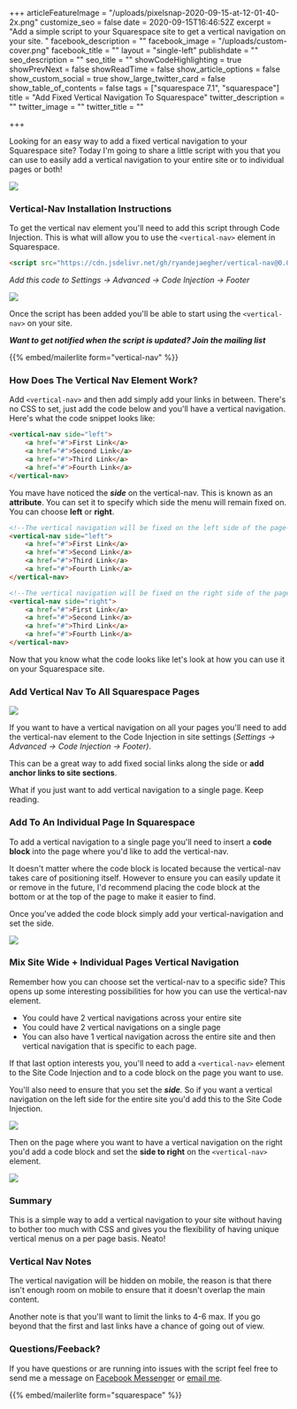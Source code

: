 +++
articleFeatureImage = "/uploads/pixelsnap-2020-09-15-at-12-01-40-2x.png"
customize_seo = false
date = 2020-09-15T16:46:52Z
excerpt = "Add a simple script to your Squarespace site to get a vertical navigation on your site. "
facebook_description = ""
facebook_image = "/uploads/custom-cover.png"
facebook_title = ""
layout = "single-left"
publishdate = ""
seo_description = ""
seo_title = ""
showCodeHighlighting = true
showPrevNext = false
showReadTime = false
show_article_options = false
show_custom_social = true
show_large_twitter_card = false
show_table_of_contents = false
tags = ["squarespace 7.1", "squarespace"]
title = "Add Fixed Vertical Navigation To Squarespace"
twitter_description = ""
twitter_image = ""
twitter_title = ""

+++

Looking for an easy way to add a fixed vertical navigation to your Squarespace site? Today I'm going to share a little script with you that you can use to easily add a vertical navigation to your entire site or to individual pages or both!

![](/uploads/pixelsnap-2020-09-15-at-12-01-40-2x.png)

### Vertical-Nav Installation Instructions

To get the vertical nav element you'll need to add this script through Code Injection. This is what will allow you to use the `<vertical-nav>` element in Squarespace.

```html
<script src="https://cdn.jsdelivr.net/gh/ryandejaegher/vertical-nav@0.0.5/script.js"></script>
```

_Add this code to Settings -> Advanced -> Code Injection -> Footer_

![](/uploads/script-install-2x.png)

Once the script has been added you'll be able to start using the `<vertical-nav>` on your site.

**_Want to get notified when the script is updated? Join the mailing list_**

{{% embed/mailerlite form="vertical-nav" %}}

### How Does The Vertical Nav Element Work?

Add `<vertical-nav>` and then add simply add your links in between. There's no CSS to set, just add the code below and you'll have a vertical navigation. Here's what the code snippet looks like:

```html
<vertical-nav side="left">
    <a href="#">First Link</a>
    <a href="#">Second Link</a>
    <a href="#">Third Link</a>
    <a href="#">Fourth Link</a>
</vertical-nav>
```

You mave have noticed the **_side_** on the vertical-nav. This is known as an **attribute**. You can set it to specify which side the menu will remain fixed on. You can choose **left** or **right**.

```html
<!--The vertical navigation will be fixed on the left side of the page-->
<vertical-nav side="left">
    <a href="#">First Link</a>
    <a href="#">Second Link</a>
    <a href="#">Third Link</a>
    <a href="#">Fourth Link</a>
</vertical-nav>

<!--The vertical navigation will be fixed on the right side of the page-->
<vertical-nav side="right">
    <a href="#">First Link</a>
    <a href="#">Second Link</a>
    <a href="#">Third Link</a>
    <a href="#">Fourth Link</a>
</vertical-nav>
```

Now that you know what the code looks like let's look at how you can use it on your Squarespace site.

### Add Vertical Nav To All Squarespace Pages

![](/uploads/add-vertical-nav-2x.png)

If you want to have a vertical navigation on all your pages you'll need to add the vertical-nav element to the Code Injection in site settings (_Settings -> Advanced -> Code Injection -> Footer)_.

This can be a great way to add fixed social links along the side or **add anchor links to site sections**.

What if you just want to add vertical navigation to a single page. Keep reading.

### Add To An Individual Page In Squarespace

To add a vertical navigation to a single page you'll need to insert a **code block** into the page where you'd like to add the vertical-nav.

It doesn't matter where the code block is located because the vertical-nav takes care of positioning itself. However to ensure you can easily update it or remove in the future, I'd recommend placing the code block at the bottom or at the top of the page to make it easier to find.

Once you've added the code block simply add your vertical-navigation and set the side.

![](/uploads/vertical-nav-both-sides-on-page-2x.png)

### Mix Site Wide + Individual Pages Vertical Navigation

Remember how you can choose set the vertical-nav to a specific side? This opens up some interesting possibilities for how you can use the vertical-nav element.

-   You could have 2 vertical navigations across your entire site
-   You could have 2 vertical navigations on a single page
-   You can also have 1 vertical navigation across the entire site and then vertical navigation that is specific to each page.

If that last option interests you, you'll need to add a `<vertical-nav>` element to the Site Code Injection and to a code block on the page you want to use.

You'll also need to ensure that you set the **_side_**_._ So if you want a vertical navigation on the left side for the entire site you'd add this to the Site Code Injection.

_![](/uploads/vertical-nav-side-left-2x.png)_

Then on the page where you want to have a vertical navigation on the right you'd add a code block and set the **side to right** on the `<vertical-nav>` element.

![](/uploads/page-specific-vertical-nav-2x.png)

### Summary

This is a simple way to add a vertical navigation to your site without having to bother too much with CSS and gives you the flexibility of having unique vertical menus on a per page basis. Neato!

### Vertical Nav Notes

The vertical navigation will be hidden on mobile, the reason is that there isn't enough room on mobile to ensure that it doesn't overlap the main content.

Another note is that you'll want to limit the links to 4-6 max. If you go beyond that the first and last links have a chance of going out of view.

### Questions/Feeback?

If you have questions or are running into issues with the script feel free to send me a message on [Facebook Messenger](https://m.me/dejaegherryan) or [email me](mailto:ryan@ryandejaegher.com).

{{% embed/mailerlite form="squarespace" %}}

